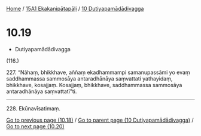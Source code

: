 
[Home](/) / [15A1 Ekakanipātapāḷi](../../15A1.md) / [10 Dutiyapamādādivagga](../10.md)

# 10.19

* Dutiyapamādādivagga

(116.)

227\. “Nāhaṃ, bhikkhave, aññaṃ ekadhammampi samanupassāmi yo evaṃ saddhammassa sammosāya antaradhānāya saṃvattati yathayidaṃ, bhikkhave, kosajjaṃ. Kosajjaṃ, bhikkhave, saddhammassa sammosāya antaradhānāya saṃvattatī”ti.

---

228\. Ekūnavīsatimaṃ.



[Go to previous page (10.18)](10.18.md) / [Go to parent page (10 Dutiyapamādādivagga)](../10.md) / [Go to next page (10.20)](10.20.md)


